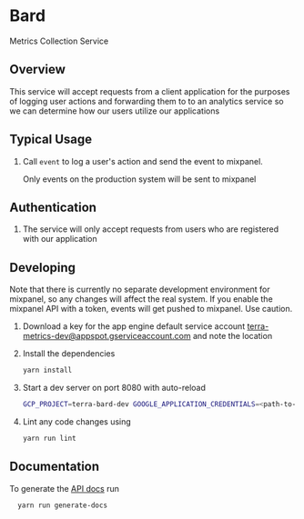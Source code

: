 # Bard 
Metrics Collection Service

## Overview
This service will accept requests from a client application for the purposes of logging user actions and forwarding
them to to an analytics service so we can determine how our users utilize our applications

## Typical Usage
1. Call ```event``` to log a user's action and send the event to mixpanel.

      Only events on the production system will be sent to mixpanel

## Authentication
1. The service will only accept requests from users who are registered with our application

## Developing
Note that there is currently no separate development environment for mixpanel, so any changes will affect the real system. If you enable the mixpanel API with a token, events will get pushed to mixpanel. Use caution.

1. Download a key for the app engine default service account terra-metrics-dev@appspot.gserviceaccount.com and note the location
2. Install the dependencies
   
    ```sh
    yarn install
    ```

3. Start a dev server on port 8080 with auto-reload

    ```sh
    GCP_PROJECT=terra-bard-dev GOOGLE_APPLICATION_CREDENTIALS=<path-to-key-file> yarn run start-dev
    ```

4. Lint any code changes using 
    ```sh
    yarn run lint
    ```
   
## Documentation
  To generate the [API docs](https://terra-metrics-dev.appspot.com/docs) run

  ```sh 
    yarn run generate-docs
  ```
   